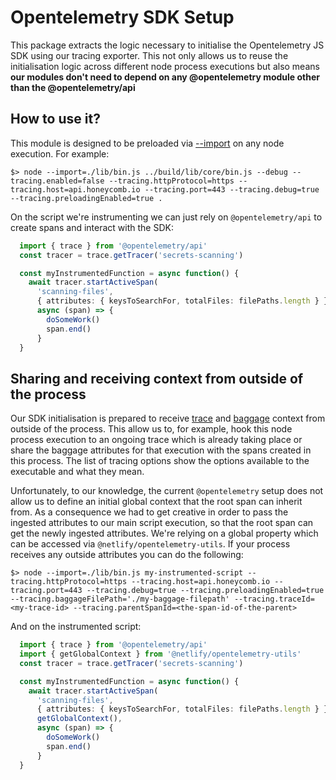 # Opentelemetry SDK Setup

This package extracts the logic necessary to initialise the Opentelemetry JS SDK using our tracing exporter. This not
only allows us to reuse the initialisation logic across different node process executions but also means **our modules
don't need to depend on any @opentelemetry module other than the @opentelemetry/api**

## How to use it?

This module is designed to be preloaded via [--import](https://nodejs.org/docs/latest-v18.x/api/cli.html#--importmodule)
on any node execution. For example:

```
$> node --import=./lib/bin.js ../build/lib/core/bin.js --debug --tracing.enabled=false --tracing.httpProtocol=https --tracing.host=api.honeycomb.io --tracing.port=443 --tracing.debug=true --tracing.preloadingEnabled=true .
```

On the script we're instrumenting we can just rely on `@opentelemetry/api` to create spans and interact with the SDK:

```ts
  import { trace } from '@opentelemetry/api'
  const tracer = trace.getTracer('secrets-scanning')

  const myInstrumentedFunction = async function() {
    await tracer.startActiveSpan(
      'scanning-files',
      { attributes: { keysToSearchFor, totalFiles: filePaths.length } },
      async (span) => {
        doSomeWork()
        span.end()
      }
  }

```

## Sharing and receiving context from outside of the process

Our SDK initialisation is prepared to receive [trace](https://opentelemetry.io/docs/concepts/signals/traces/) and
[baggage](https://opentelemetry.io/docs/concepts/signals/baggage/) context from outside of the process. This allow us
to, for example, hook this node process execution to an ongoing trace which is already taking place or share the baggage
attributes for that execution with the spans created in this process. The list of tracing options show the options
available to the executable and what they mean.

Unfortunately, to our knowledge, the current `@opentelemetry` setup does not allow us to define an initial global
context that the root span can inherit from. As a consequence we had to get creative in order to pass the ingested
attributes to our main script execution, so that the root span can get the newly ingested attributes. We're relying on a
global property which can be accessed via `@netlify/opentelemetry-utils`. If your process receives any outside
attributes you can do the following:

```
$> node --import=./lib/bin.js my-instrumented-script --tracing.httpProtocol=https --tracing.host=api.honeycomb.io --tracing.port=443 --tracing.debug=true --tracing.preloadingEnabled=true --tracing.baggageFilePath='./my-baggage-filepath' --tracing.traceId=<my-trace-id> --tracing.parentSpanId=<the-span-id-of-the-parent>
```

And on the instrumented script:

```ts
  import { trace } from '@opentelemetry/api'
  import { getGlobalContext } from '@netlify/opentelemetry-utils'
  const tracer = trace.getTracer('secrets-scanning')

  const myInstrumentedFunction = async function() {
    await tracer.startActiveSpan(
      'scanning-files',
      { attributes: { keysToSearchFor, totalFiles: filePaths.length } },
      getGlobalContext(),
      async (span) => {
        doSomeWork()
        span.end()
      }
  }

```
